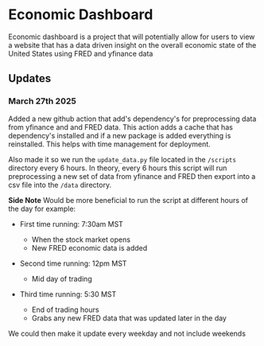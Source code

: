 # Economic Dashboard

Economic dashboard is a project that will potentially allow for users to view a website that has a data driven insight on the
overall economic state of the United States using FRED and yfinance data

## Updates 

### March 27th 2025

Added a new github action that add's dependency's for preprocessing data from yfinance and and FRED data.
This action adds a cache that has dependency's installed and if a new package is added everything is reinstalled. This helps with time management for deployment.

Also made it so we run the `update_data.py` file located in the `/scripts` directory every 6 hours. In theory, every 6 hours this script will run preprocessing a new set of data from yfinance and FRED then export into a csv file into the `/data` directory.

**Side Note**
Would be more beneficial to run the script at different hours of the day for example:

- First time running: 7:30am MST
    - When the stock market opens
    - New FRED economic data is added

- Second time running: 12pm MST
    - Mid day of trading

- Third time running: 5:30 MST
    - End of trading hours
    - Grabs any new FRED data that was updated later in the day

We could then make it update every weekday and not include weekends


## File Structure

TODO